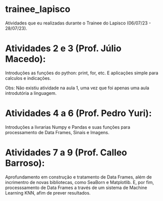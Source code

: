 # trainee_lapisco
Atividades que eu realizadas durante o Trainee do Lapisco (06/07/23 - 28/07/23).

# Atividades 2 e 3 (Prof. Júlio Macedo):
Introduções as funções do python: print, for, etc. E aplicações simple para calculos e indicações. 

Obs: Não existiu atividade na aula 1, uma vez que foi apenas uma aula introdutória a linguagem.

# Atividades 4 a 6 (Prof. Pedro Yuri):
Introduções a livrarias Numpy e Pandas e suas funções para processamento de Data Frames, Sinais e Imagens.

# Atividades 7 a 9 (Prof. Calleo Barroso):
Aprofundamento em construção e tratamento de Data Frames, além de incrimentro de novas bibliotecas, como SeaBorn e Matplotlib. E, por fim, processsamento de Data Frames a través de um sistema de Machine Learning KNN, afim de prever resultados.

